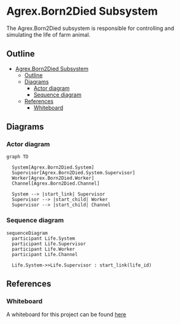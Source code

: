 # Agrex.Born2Died Subsystem

The Agrex.Born2Died subsystem is responsible for controlling and simulating the life of farm animal.

## Outline

- [Agrex.Born2Died Subsystem](#agrexborn2died-subsystem)
  - [Outline](#outline)
  - [Diagrams](#diagrams)
    - [Actor diagram](#actor-diagram)
    - [Sequence diagram](#sequence-diagram)
  - [References](#references)
    - [Whiteboard](#whiteboard)

## Diagrams  

### Actor diagram

```mermaid
graph TD

  System[Agrex.Born2Died.System]
  Supervisor[Agrex.Born2Died.System.Supervisor]
  Worker[Agrex.Born2Died.Worker]
  Channel[Agrex.Born2Died.Channel]

  System --> |start_link| Supervisor  
  Supervisor --> |start_child| Worker
  Supervisor --> |start_child| Channel

```

### Sequence diagram

```mermaid
sequenceDiagram
  participant Life.System
  participant Life.Supervisor
  participant Life.Worker
  participant Life.Channel

  Life.System->>Life.Supervisor : start_link(life_id)

```

## References

### Whiteboard

A whiteboard for this project can be found [here](https://lucid.app/lucidspark/3df9ee41-a400-404e-88e7-077037985398/edit?viewport_loc=-11012%2C-327%2C1280%2C662%2C0_0&invitationId=inv_46688d00-55d4-4cf8-8006-bcd038eed321)

